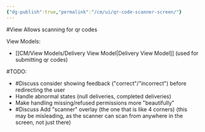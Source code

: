 ```yaml
---
{"dg-publish":true,"permalink":"/cm/ui/qr-code-scanner-screen/"}
---
```


#View
Allows scanning for qr codes

View Models:
- [[CM/View Models/Delivery View Model\|Delivery View Model]] (used for submitting qr codes)

#TODO:
- #Discuss consider showing feedback ("correct"/"incorrect") before redirecting the user
- Handle abnormal states (null deliveries, completed deliveries)
- Make handling missing/refused permissions more "beautifully"
- #Discuss Add "scanner" overlay (the one that is like 4 corners) (this may be misleading, as the scanner can scan from anywhere in the screen, not just there)